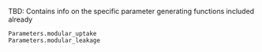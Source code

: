 TBD: Contains info on the specific parameter generating functions included already

```@docs
Parameters.modular_uptake
Parameters.modular_leakage
```